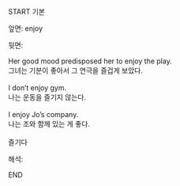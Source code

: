 START
기본

앞면:
enjoy


뒷면:
<div><div>Her good mood predisposed her to enjoy the play. </div><div><div>그녀는 기분이 좋아서 그 연극을 즐겁게 보았다.</div></div></div><div><br></div><div><div>I don’t enjoy gym. </div><div><div>나는 운동을 즐기지 않는다.</div></div></div><div><br></div><div><div>I enjoy Jo’s company. </div><div><div>나는 조와 함께 있는 게 좋다.</div></div></div><div><br></div><div>즐기다</div>


해석:
<!--ID: 1746614453833-->
END